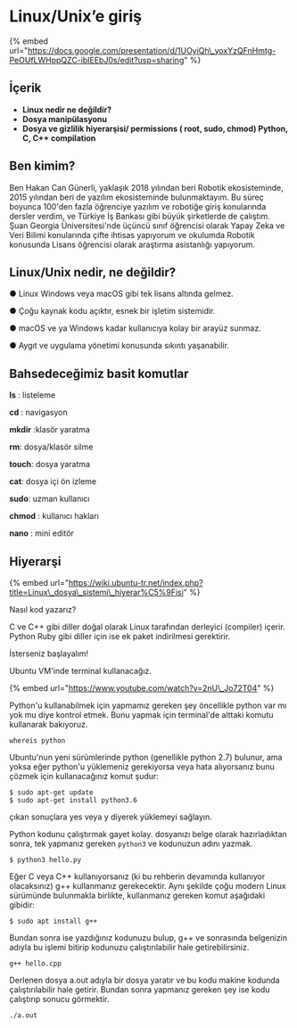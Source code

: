 # Linux/Unix’e giriş

{% embed url="https://docs.google.com/presentation/d/1UOyiQh\_yoxYzQFnHmtg-PeOUfLWHppQZC-ibIEEbJ0s/edit?usp=sharing" %}

## İçerik

* **Linux nedir ne değildir?**
* **Dosya manipülasyonu**
* **Dosya ve gizlilik hiyerarşisi/ permissions \( root, sudo, chmod\) Python, C, C++ compilation**

## Ben kimim?

Ben Hakan Can Günerli, yaklaşık 2018 yılından beri Robotik ekosisteminde, 2015 yılından beri de yazılım ekosisteminde bulunmaktayım. Bu süreç boyunca 100'den fazla öğrenciye yazılım ve robotiğe giriş konularında dersler verdim, ve Türkiye İş Bankası gibi büyük şirketlerde de çalıştım. Şuan Georgia Üniversitesi'nde üçüncü sınıf öğrencisi olarak Yapay Zeka ve Veri Bilimi konularında çifte ihtisas yapıyorum ve okulumda Robotik konusunda Lisans öğrencisi olarak araştırma asistanlığı yapıyorum.

## Linux/Unix nedir, ne değildir?

● Linux Windows veya macOS gibi tek lisans altında gelmez.

● Çoğu kaynak kodu açıktır, esnek bir işletim sistemidir.

● macOS ve ya Windows kadar kullanıcıya kolay bir arayüz sunmaz.

● Aygıt ve uygulama yönetimi konusunda sıkıntı yaşanabilir.

## Bahsedeceğimiz basit komutlar

**ls** : listeleme

**cd** : navigasyon 

**mkdir** :klasör yaratma

**rm**: dosya/klasör silme 

**touch**: dosya yaratma 

**cat**: dosya içi ön izleme 

**sudo**: uzman kullanıcı

**chmod** : kullanıcı hakları 

**nano** : mini editör

## Hiyerarşi

{% embed url="https://wiki.ubuntu-tr.net/index.php?title=Linux\_dosya\_sistemi\_hiyerar%C5%9Fisi" %}

Nasıl kod yazarız?

C ve C++ gibi diller doğal olarak Linux tarafından derleyici \(compiler\) içerir. Python Ruby gibi diller için ise ek paket indirilmesi gerektirir.

İsterseniz başlayalım!

Ubuntu VM'inde terminal kullanacağız. 

{% embed url="https://www.youtube.com/watch?v=2nU\_Jo72T04" %}



Python'u kullanabilmek için yapmamız gereken şey öncellikle python var mı yok mu diye kontrol etmek. Bunu yapmak için terminal'de alttaki komutu kullanarak bakıyoruz.  

```text
whereis python
```

Ubuntu'nun yeni sürümlerinde python \(genellikle python 2.7\) bulunur, ama yoksa eğer python'u yüklemeniz gerekiyorsa veya hata alıyorsanız bunu çözmek için kullanacağınız komut şudur: 

```text
$ sudo apt-get update
$ sudo apt-get install python3.6
```

çıkan sonuçlara yes veya y diyerek yüklemeyi sağlayın.

Python kodunu çalıştırmak gayet kolay. dosyanızı belge olarak hazırladıktan sonra, tek yapmanız gereken `python3` ve kodunuzun adını yazmak.

```text
$ python3 hello.py
```

Eğer C veya C++ kullanıyorsanız \(ki bu rehberin devamında kullanıyor olacaksınız\) g++ kullanmanız gerekecektir. Aynı şekilde çoğu modern Linux sürümünde bulunmakla birlikte, kullanmanız gereken komut aşağıdaki gibidir:

```text
$ sudo apt install g++
```

Bundan sonra ise yazdığınız kodunuzu bulup, g++ ve sonrasında belgenizin adıyla bu işlemi bitirip kodunuzu çalıştırılabilir hale getirebilirsiniz.

```text
g++ hello.cpp
```

Derlenen dosya a.out adıyla bir dosya yaratır ve bu kodu makine kodunda çalıştırılabilir hale getirir. Bundan sonra yapmanız gereken şey ise kodu çalıştırıp sonucu görmektir.

```text
./a.out
```

